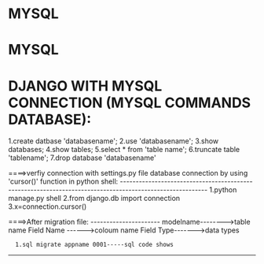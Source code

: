 # MYSQL
MYSQL
===============================================================================================================
 
DJANGO WITH MYSQL CONNECTION (MYSQL COMMANDS DATABASE):
 ==========================================================================================================================================
 1.create datbase 'databasename';
 2.use 'databasename';
 3.show databases;
 4.show tables;
 5.select * from 'table name';
 6.truncate table 'tablename';
 7.drop database 'databasename'
  
   ====>verfiy connection with settings.py file database connection by using 'cursor()' function in python shell:
       ---------------------------------------------------------------------------------------------------------
       1.python manage.py shell
       2.from django.db import connection
       3.x=connection.cursor()
       
   ====>After migration file:
       ----------------------
       modelname-------->table name
       Field Name ------>coloum name
       Field Type------->data types
       
      1.sql migrate appname 0001-----sql code shows
      
----------
